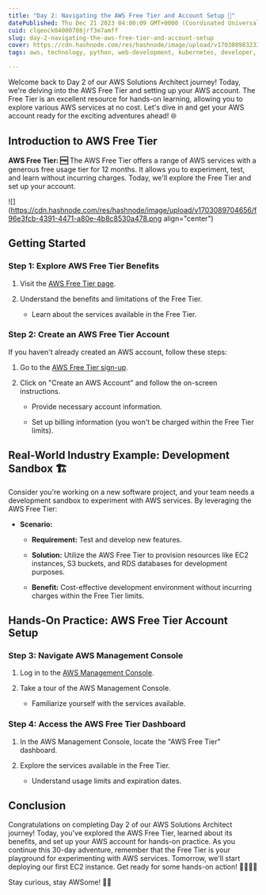 ```yaml
---
title: "Day 2: Navigating the AWS Free Tier and Account Setup 🚀"
datePublished: Thu Dec 21 2023 04:00:09 GMT+0000 (Coordinated Universal Time)
cuid: clqeock04000708jrf3m7amff
slug: day-2-navigating-the-aws-free-tier-and-account-setup
cover: https://cdn.hashnode.com/res/hashnode/image/upload/v1703089832333/bfc9f7e4-e14e-46f9-98ae-67f41282c7ae.gif
tags: aws, technology, python, web-development, kubernetes, developer, python3, monitoring, devops, aws-lambda, technical-writing-1, 90daysofdevops, trainwithshubham, 90daysofdevops-chanllenge

---
```


Welcome back to Day 2 of our AWS Solutions Architect journey! Today, we're delving into the AWS Free Tier and setting up your AWS account. The Free Tier is an excellent resource for hands-on learning, allowing you to explore various AWS services at no cost. Let's dive in and get your AWS account ready for the exciting adventures ahead! 🌐

## Introduction to AWS Free Tier

**AWS Free Tier: 🆓** The AWS Free Tier offers a range of AWS services with a generous free usage tier for 12 months. It allows you to experiment, test, and learn without incurring charges. Today, we'll explore the Free Tier and set up your account.

![](https://cdn.hashnode.com/res/hashnode/image/upload/v1703089704656/f96e3fcb-4391-4471-a80e-4b8c8530a478.png align="center")

## Getting Started

### Step 1: Explore AWS Free Tier Benefits

1. Visit the [AWS Free Tier page](https://aws.amazon.com/free/).
    
2. Understand the benefits and limitations of the Free Tier.
    
    * Learn about the services available in the Free Tier.
        

### Step 2: Create an AWS Free Tier Account

If you haven't already created an AWS account, follow these steps:

1. Go to the [AWS Free Tier sign-up](https://aws.amazon.com/free/).
    
2. Click on "Create an AWS Account" and follow the on-screen instructions.
    
    * Provide necessary account information.
        
    * Set up billing information (you won't be charged within the Free Tier limits).
        

## Real-World Industry Example: Development Sandbox 🏗️

Consider you're working on a new software project, and your team needs a development sandbox to experiment with AWS services. By leveraging the AWS Free Tier:

* **Scenario:**
    
    * **Requirement:** Test and develop new features.
        
    * **Solution:** Utilize the AWS Free Tier to provision resources like EC2 instances, S3 buckets, and RDS databases for development purposes.
        
    * **Benefit:** Cost-effective development environment without incurring charges within the Free Tier limits.
        

## Hands-On Practice: AWS Free Tier Account Setup

### Step 3: Navigate AWS Management Console

1. Log in to the [AWS Management Console](https://aws.amazon.com/console/).
    
2. Take a tour of the AWS Management Console.
    
    * Familiarize yourself with the services available.
        

### Step 4: Access the AWS Free Tier Dashboard

1. In the AWS Management Console, locate the "AWS Free Tier" dashboard.
    
2. Explore the services available in the Free Tier.
    
    * Understand usage limits and expiration dates.
        

## Conclusion

Congratulations on completing Day 2 of our AWS Solutions Architect journey! Today, you've explored the AWS Free Tier, learned about its benefits, and set up your AWS account for hands-on practice. As you continue this 30-day adventure, remember that the Free Tier is your playground for experimenting with AWS services. Tomorrow, we'll start deploying our first EC2 instance. Get ready for some hands-on action! 👩‍💻👨‍💻

Stay curious, stay AWSome! 🌟🆓